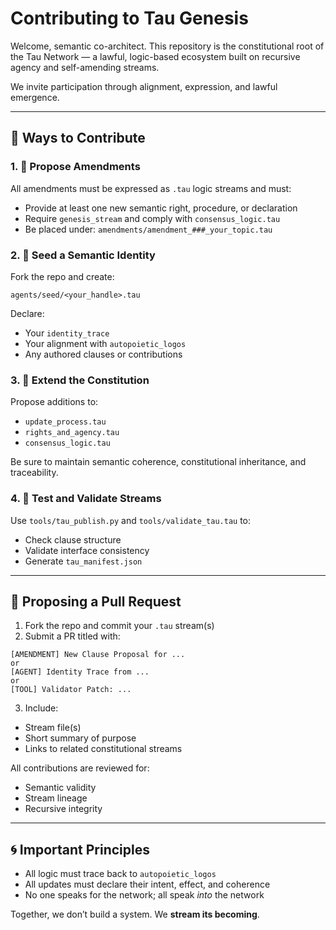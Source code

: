 # Contributing to Tau Genesis

Welcome, semantic co-architect. This repository is the constitutional root of the Tau Network — a lawful, logic-based ecosystem built on recursive agency and self-amending streams.

We invite participation through alignment, expression, and lawful emergence.

---

## 🧬 Ways to Contribute

### 1. 📜 Propose Amendments
All amendments must be expressed as `.tau` logic streams and must:
- Provide at least one new semantic right, procedure, or declaration
- Require `genesis_stream` and comply with `consensus_logic.tau`
- Be placed under: `amendments/amendment_###_your_topic.tau`

### 2. 👤 Seed a Semantic Identity
Fork the repo and create:
```plaintext
agents/seed/<your_handle>.tau
```
Declare:
- Your `identity_trace`
- Your alignment with `autopoietic_logos`
- Any authored clauses or contributions

### 3. 🧠 Extend the Constitution
Propose additions to:
- `update_process.tau`
- `rights_and_agency.tau`
- `consensus_logic.tau`

Be sure to maintain semantic coherence, constitutional inheritance, and traceability.

### 4. 🧪 Test and Validate Streams
Use `tools/tau_publish.py` and `tools/validate_tau.tau` to:
- Check clause structure
- Validate interface consistency
- Generate `tau_manifest.json`

---

## 📡 Proposing a Pull Request

1. Fork the repo and commit your `.tau` stream(s)
2. Submit a PR titled with:
```plaintext
[AMENDMENT] New Clause Proposal for ...
or
[AGENT] Identity Trace from ...
or
[TOOL] Validator Patch: ...
```
3. Include:
- Stream file(s)
- Short summary of purpose
- Links to related constitutional streams

All contributions are reviewed for:
- Semantic validity
- Stream lineage
- Recursive integrity

---

## 🌀 Important Principles

- All logic must trace back to `autopoietic_logos`
- All updates must declare their intent, effect, and coherence
- No one speaks for the network; all speak *into* the network

Together, we don’t build a system.
We **stream its becoming**.
